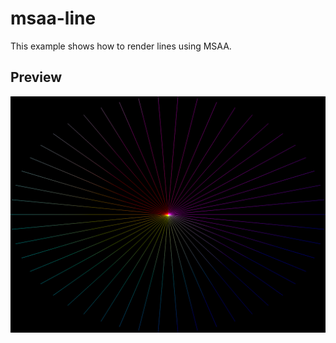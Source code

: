 # msaa-line

This example shows how to render lines using MSAA.

## Preview

![MSAA preview](./output.png)
